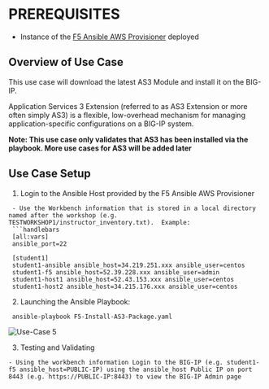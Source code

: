 # PREREQUISITES
- Instance of the [F5 Ansible AWS Provisioner](https://github.com/f5alliances/f5_provisioner) deployed

## Overview of Use Case
This use case will download the latest AS3 Module and install it on the BIG-IP.  

Application Services 3 Extension (referred to as AS3 Extension or more often simply AS3) is a flexible, low-overhead mechanism for managing application-specific configurations on a BIG-IP system. 

**Note: This use case only validates that AS3 has been installed via the playbook.  More use cases for AS3 will be added later**
  
## Use Case Setup

1. Login to the Ansible Host provided by the F5 Ansible AWS Provisioner 
  ```
   - Use the Workbench information that is stored in a local directory named after the workshop (e.g. TESTWORKSHOP1/instructor_inventory.txt).  Example:
   ```handlebars
   [all:vars]
   ansible_port=22

   [student1]
   student1-ansible ansible_host=34.219.251.xxx ansible_user=centos 
   student1-f5 ansible_host=52.39.228.xxx ansible_user=admin
   student1-host1 ansible_host=52.43.153.xxx ansible_user=centos
   student1-host2 ansible_host=34.215.176.xxx ansible_user=centos
   ```

2. Launching the Ansible Playbook:
```
 ansible-playbook F5-Install-AS3-Package.yaml
```
![Use-Case 5](../images/UseCase5-960.gif)
 
3. Testing and Validating 
```
- Using the workbench information Login to the BIG-IP (e.g. student1-f5 ansible_host=PUBLIC-IP) using the ansible_host Public IP on port 8443 (e.g. https://PUBLIC-IP:8443) to view the BIG-IP Admin page 
  
``` 
